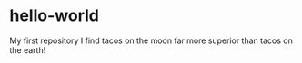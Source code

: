 # hello-world
My first repository
I find tacos on the moon far more superior than tacos on the earth!
